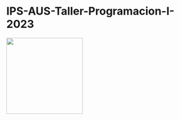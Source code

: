 <h1>IPS-AUS-Taller-Programacion-I-2023</h1>
<img src="https://media.tenor.com/snR1QLr3AGQAAAAd/colonel-codec.gif" width="200">
